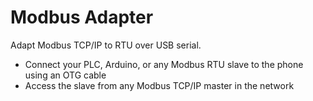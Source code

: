 # Modbus Adapter

Adapt Modbus TCP/IP to RTU over USB serial.

* Connect your PLC, Arduino, or any Modbus RTU slave to the phone using an OTG cable
* Access the slave from any Modbus TCP/IP master in the network
